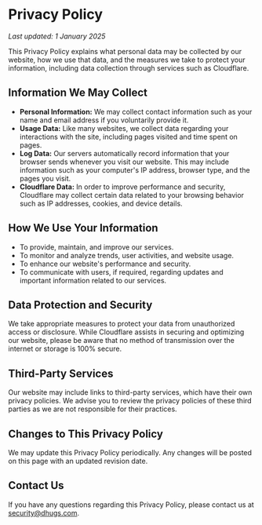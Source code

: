 # Privacy Policy

_Last updated: 1 January 2025_

This Privacy Policy explains what personal data may be collected by our website, how we use that data, and the measures we take to protect your information, including data collection through services such as Cloudflare.

## Information We May Collect

- **Personal Information:** We may collect contact information such as your name and email address if you voluntarily provide it.
- **Usage Data:** Like many websites, we collect data regarding your interactions with the site, including pages visited and time spent on pages.
- **Log Data:** Our servers automatically record information that your browser sends whenever you visit our website. This may include information such as your computer's IP address, browser type, and the pages you visit.
- **Cloudflare Data:** In order to improve performance and security, Cloudflare may collect certain data related to your browsing behavior such as IP addresses, cookies, and device details.

## How We Use Your Information

- To provide, maintain, and improve our services.
- To monitor and analyze trends, user activities, and website usage.
- To enhance our website's performance and security.
- To communicate with users, if required, regarding updates and important information related to our services.

## Data Protection and Security

We take appropriate measures to protect your data from unauthorized access or disclosure. While Cloudflare assists in securing and optimizing our website, please be aware that no method of transmission over the internet or storage is 100% secure.

## Third-Party Services

Our website may include links to third-party services, which have their own privacy policies. We advise you to review the privacy policies of these third parties as we are not responsible for their practices.

## Changes to This Privacy Policy

We may update this Privacy Policy periodically. Any changes will be posted on this page with an updated revision date.

## Contact Us

If you have any questions regarding this Privacy Policy, please contact us at security@dhugs.com.
